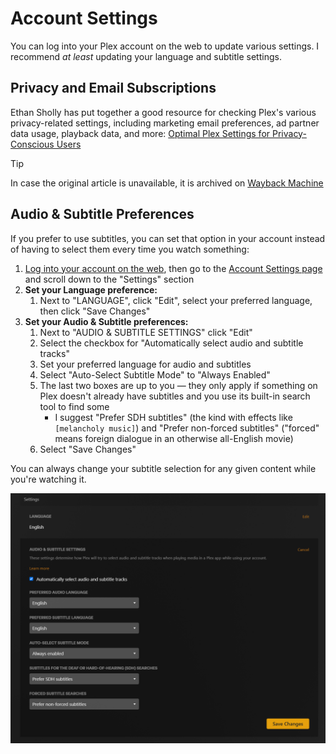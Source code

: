 # Account Settings

You can log into your Plex account on the web to update various settings. I recommend _at least_ updating your language and subtitle settings.

## Privacy and Email Subscriptions

Ethan Sholly has put together a good resource for checking Plex's various privacy-related settings, including marketing email preferences, ad partner data usage, playback data, and more: [Optimal Plex Settings for Privacy-Conscious Users](https://selfh.st/post/plex-privacy-settings/)  

> [!TIP]
> In case the original article is unavailable, it is archived on [Wayback Machine](https://web.archive.org/web/20250530171740/https://selfh.st/post/plex-privacy-settings/)

## Audio & Subtitle Preferences
If you prefer to use subtitles, you can set that option in your account instead of having to select them every time you watch something:

  1. [Log into your account on the web](https://app.plex.tv/desktop/#!/login), then go to the [Account Settings page](https://app.plex.tv/desktop/#!/settings/account) and scroll down to the "Settings" section
  2. **Set your Language preference:**
     1. Next to "LANGUAGE", click "Edit", select your preferred language, then click "Save Changes" 
  3. **Set your Audio & Subtitle preferences:**
     1. Next to "AUDIO & SUBTITLE SETTINGS" click "Edit"
     2. Select the checkbox for "Automatically select audio and subtitle tracks"
     3. Set your preferred language for audio and subtitles
     4. Select "Auto-Select Subtitle Mode" to "Always Enabled"
     5. The last two boxes are up to you — they only apply if something on Plex doesn't already have subtitles and you use its built-in search tool to find some
        * I suggest "Prefer SDH subtitles" (the kind with effects like `[melancholy music]`) and "Prefer non-forced subtitles" ("forced" means foreign dialogue in an otherwise all-English movie)
     6. Select "Save Changes"

You can always change your subtitle selection for any given content while you're watching it.

![Subtitle settings: English, Always Enabled, Prefer SDH, and Prefer Forced](https://raw.githubusercontent.com/tomhenrich/plex/main/assets/subtitle-settings.png)
